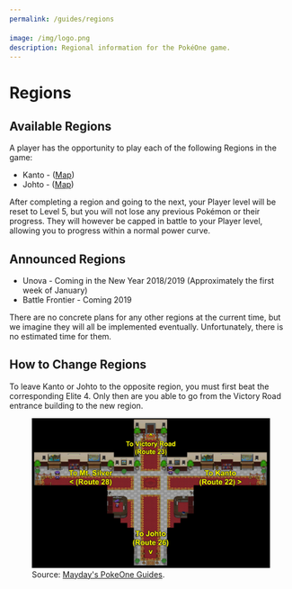 ```yaml
---
permalink: /guides/regions

image: /img/logo.png
description: Regional information for the PokéOne game.
---
```


# Regions

## Available Regions

A player has the opportunity to play each of the following Regions in the game:

* Kanto - ([Map](http://bit.ly/p1kanto))
* Johto - ([Map](http://bit.ly/p1johto))

After completing a region and going to the next, your Player level will be
reset to Level 5, but you will not lose any previous Pokémon or their progress.
They will however be capped in battle to your Player level, allowing you to
progress within a normal power curve.

## Announced Regions

* Unova - Coming in the New Year 2018/2019 (Approximately the first week of January)
* Battle Frontier - Coming 2019

There are no concrete plans for any other regions at the current time, but we
imagine they will all be implemented eventually. Unfortunately, there is no
estimated time for them.

## How to Change Regions

To leave Kanto or Johto to the opposite region, you must first beat the
corresponding Elite 4. Only then are you able to go from the Victory Road
entrance building to the new region.

<figure class="figure">
  <img src="/img/maps/switch-regions.jpg" class="figure-img img-fluid rounded" alt="switch regions">
  <figcaption class="figure-caption text-right">Source: <a href="https://imgur.com/a/312yWyg" target="_blank">Mayday's PokeOne Guides</a>.</figcaption>
</figure>
